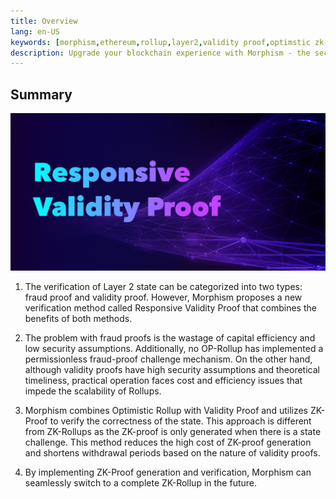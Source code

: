 ```yaml
---
title: Overview
lang: en-US
keywords: [morphism,ethereum,rollup,layer2,validity proof,optimstic zk-rollup]
description: Upgrade your blockchain experience with Morphism - the secure decentralized, cost0efficient, and high-performing optimstic zk-rollup solution. Try it now!
---
```


## Summary

![RVP](../../../assets/docs/protocol/ResVaPro/res1.jpg)


1. The verification of Layer 2 state can be categorized into two types: fraud proof and validity proof. However, Morphism proposes a new verification method called Responsive Validity Proof that combines the benefits of both methods.

2. The problem with fraud proofs is the wastage of capital efficiency and low security assumptions. Additionally, no OP-Rollup has implemented a permissionless fraud-proof challenge mechanism. On the other hand, although validity proofs have high security assumptions and theoretical timeliness, practical operation faces cost and efficiency issues that impede the scalability of Rollups. 

3. Morphism combines Optimistic Rollup with Validity Proof and utilizes ZK-Proof to verify the correctness of the state. This approach is different from ZK-Rollups as the ZK-proof is only generated when there is a state challenge. This method reduces the high cost of ZK-proof generation and shortens withdrawal periods based on the nature of validity proofs.

4. By implementing ZK-Proof generation and verification, Morphism can seamlessly switch to a complete ZK-Rollup in the future.